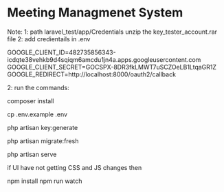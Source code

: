 # Meeting Managmenet System
Note: 
1: path laravel_test/app/Credentials  unzip the key_tester_account.rar file
2: add credientails in .env 

GOOGLE_CLIENT_ID=482735856343-icdqte38vehkb9d4sqiqm6amcdu1jn4a.apps.googleusercontent.com
GOOGLE_CLIENT_SECRET=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
GOOGLE_REDIRECT=http://localhost:8000/oauth2/callback

2: run the commands:

composer install

cp .env.example .env

php artisan key:generate

php artisan migrate:fresh 

php artisan serve


if UI have not getting CSS and JS changes then

npm install 
npm run watch


